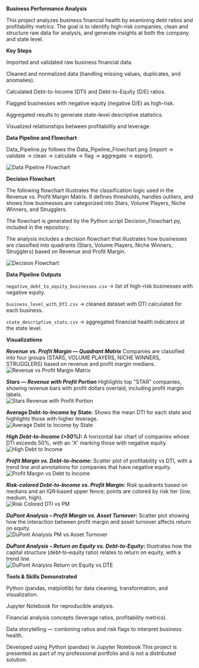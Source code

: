 **Business Performance Analysis**

This project analyzes business financial health by examining debt ratios and profitability metrics. The goal is to identify high-risk companies, clean and structure raw data for analysis, and generate insights at both the company and state level.

**Key Steps**

Imported and validated raw business financial data.

Cleaned and normalized data (handling missing values, duplicates, and anomalies).

Calculated Debt-to-Income (DTI) and Debt-to-Equity (D/E) ratios.

Flagged businesses with negative equity (negative D/E) as high-risk.

Aggregated results to generate state-level descriptive statistics.

Visualized relationships between profitability and leverage.

**Data Pipeline and Flowchart**

Data_Pipeline.py follows the Data_Pipeline_Flowchart.png
(import → validate → clean → calculate → flag → aggregate → export).

![Data Pipeline Flowchart](figures/data_pipeline_flowchart.png)

**Decision Flowchart**

The following flowchart illustrates the classification logic used in the Revenue vs. Profit Margin Matrix. It defines thresholds, handles outliers, and shows how businesses are categorized into Stars, Volume Players, Niche Winners, and Strugglers.

The flowchart is generated by the Python script Decision_Flowchart.py, included in the repository.

The analysis includes a decision flowchart that illustrates how businesses are classified into quadrants (Stars, Volume Players, Niche Winners, Strugglers) based on Revenue and Profit Margin.

![Decision Flowchart](figures/decision_flowchart.png)

**Data Pipeline Outputs**

`negative_debt_to_equity_businesses.csv` → list of high-risk businesses with negative equity.

`business_level_with_DTI.csv` → cleaned dataset with DTI calculated for each business.

`state_descriptive_stats.csv` → aggregated financial health indicators at the state level.

**Visualizations**

***Revenue vs. Profit Margin — Quadrant Matrix***
Companies are classified into four groups (STARS, VOLUME PLAYERS, NICHE WINNERS, STRUGGLERS) based on revenue and profit margin medians.  
   ![Revenue vs Profit Margin Matrix](figures/revenue_vs_pm_matrix.png)
   
***Stars — Revenue with Profit Portion***
   Highlights top "STAR" companies, showing revenue bars with profit dollars overlaid, including profit margin labels.  
   ![Stars Revenue with Profit Portion](figures/star_businesses.png)

**Average Debt‑to‑Income by State:** Shows the mean DTI for each state and highlights those with higher leverage.  
  ![Average Debt to Income by State](figures/avg_dti_by_state.png)

***High Debt‑to‑Income (>50%):*** A horizontal bar chart of companies whose DTI exceeds 50%, with an 'X' marking those with negative equity.  
  ![High Debt to Income](figures/high_dti.png)

***Profit Margin vs. Debt‑to‑Income:*** Scatter plot of profitability vs DTI, with a trend line and annotations for companies that have negative equity.  
  ![Profit Margin vs Debt to Income](figures/pm_vs_dti.png)

***Risk‑colored Debt‑to‑Income vs. Profit Margin:*** Risk quadrants based on medians and an IQR‑based upper fence; points are colored by risk tier (low, medium, high).  
  ![Risk Colored DTI vs PM](figures/risk_colored_dti_vs_pm.png)

***DuPont Analysis – Profit Margin vs. Asset Turnover:*** Scatter plot showing how the interaction between profit margin and asset turnover affects return on equity.  
  ![DuPont Analysis PM vs Asset Turnover](figures/dupont_analysis_pm_vs_asset_turnover.png)

***DuPont Analysis – Return on Equity vs. Debt‑to‑Equity:*** Illustrates how the capital structure (debt‑to‑equity ratio) relates to return on equity, with a trend line.  
  ![DuPont Analysis Return on Equity vs DTE](figures/dupont_analysis_return_on_eq.png)
   
**Tools & Skills Demonstrated**

Python (pandas, matplotlib) for data cleaning, transformation, and visualization.

Jupyter Notebook for reproducible analysis.

Financial analysis concepts (leverage ratios, profitability metrics).

Data storytelling — combining ratios and risk flags to interpret business health.

Developed using Python (pandas) in Jupyter Notebook This project is presented as part of my professional portfolio and is not a distributed solution.
